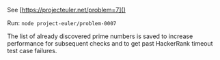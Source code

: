 See [https://projecteuler.net/problem=7]()

Run: `node project-euler/problem-0007`

The list of already discovered prime numbers is saved to increase performance for subsequent checks and to get past HackerRank timeout test case failures.